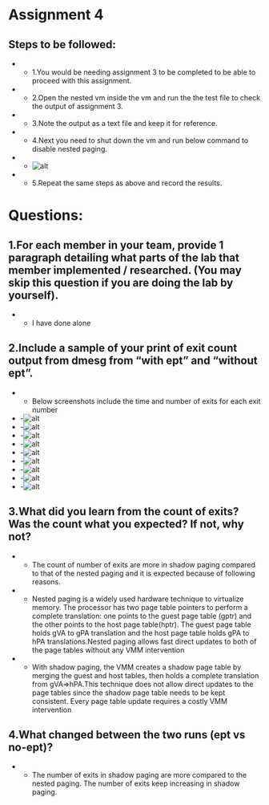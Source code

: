 # Assignment 4
## Steps to be followed:
- - 1.You would be needing assignment 3 to be completed to be able to proceed with this assignment.
- - 2.Open the nested vm inside the vm and run the the test file to check the output of assignment 3.
- - 3.Note the output as a text file and keep it for reference.
- - 4.Next you need to shut down the vm and run below command to disable nested paging.
- - ![alt](https://github.com/vamshidhar199/VirtualizatioAssignmentVamshidhar/blob/master/Assignment4/assignment4.jpeg)
- - 5.Repeat the same steps as above and record the results.

# Questions:
## 1.For each member in your team, provide 1 paragraph detailing what parts of the lab that member implemented / researched. (You may skip this question if you are doing the lab by yourself).
- - I have done alone
## 2.Include a sample of your print of exit count output from dmesg from “with ept” and “without ept”.
- - Below screenshots include the time and number of exits for each exit number
- -![alt](https://github.com/vamshidhar199/VirtualizatioAssignmentVamshidhar/blob/master/Assignment4/a1.jpg)
- -![alt](https://github.com/vamshidhar199/VirtualizatioAssignmentVamshidhar/blob/master/Assignment4/a2.jpg)
- -![alt](https://github.com/vamshidhar199/VirtualizatioAssignmentVamshidhar/blob/master/Assignment4/a3.jpg)
- -![alt](https://github.com/vamshidhar199/VirtualizatioAssignmentVamshidhar/blob/master/Assignment4/aa1.jpg)
- -![alt](https://github.com/vamshidhar199/VirtualizatioAssignmentVamshidhar/blob/master/Assignment4/aa2.jpg)
- -![alt](https://github.com/vamshidhar199/VirtualizatioAssignmentVamshidhar/blob/master/Assignment4/aa3.jpg)
- -![alt](https://github.com/vamshidhar199/VirtualizatioAssignmentVamshidhar/blob/master/Assignment4/aa4.jpg)
- -![alt](https://github.com/vamshidhar199/VirtualizatioAssignmentVamshidhar/blob/master/Assignment4/aa5.jpg)
- -![alt](https://github.com/vamshidhar199/VirtualizatioAssignmentVamshidhar/blob/master/Assignment4/aa6.jpg)

## 3.What did you learn from the count of exits? Was the count what you expected? If not, why not?
- - The count of number of exits are more in shadow paging compared to that of the nested paging and it is expected because of following reasons.
- - Nested paging is a widely used hardware technique to virtualize memory. The processor has two page table pointers to perform a complete translation: one points to the guest page table (gptr) and the other points to the host page table(hptr). The guest page table holds gVA to gPA translation and the host page table holds gPA to hPA translations.Nested paging allows fast direct updates to both of the page tables without any VMM intervention
- - With shadow paging, the VMM creates a shadow page table by merging the guest and host tables, then holds a complete translation from gVA⇒hPA.This technique does not allow direct updates to the page tables since the shadow page table needs to be kept consistent. Every page table update requires a costly VMM intervention

## 4.What changed between the two runs (ept vs no-ept)?
- - The number of exits in shadow paging are more compared to the nested paging. The number of exits keep increasing in shadow paging.

